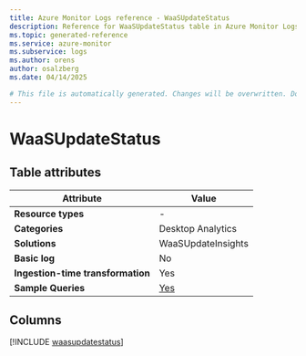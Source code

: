 ```yaml
---
title: Azure Monitor Logs reference - WaaSUpdateStatus
description: Reference for WaaSUpdateStatus table in Azure Monitor Logs.
ms.topic: generated-reference
ms.service: azure-monitor
ms.subservice: logs
ms.author: orens
author: osalzberg
ms.date: 04/14/2025

# This file is automatically generated. Changes will be overwritten. Do not change this file directly.
---
```


# WaaSUpdateStatus




## Table attributes

|Attribute|Value|
|---|---|
|**Resource types**|-|
|**Categories**|Desktop Analytics|
|**Solutions**| WaaSUpdateInsights|
|**Basic log**|No|
|**Ingestion-time transformation**|Yes|
|**Sample Queries**|[Yes](/azure/azure-monitor/reference/queries/waasupdatestatus)|



## Columns
  
[!INCLUDE [waasupdatestatus](~/reusable-content/ce-skilling/azure/includes/azure-monitor/reference/tables/waasupdatestatus-include.md)]
